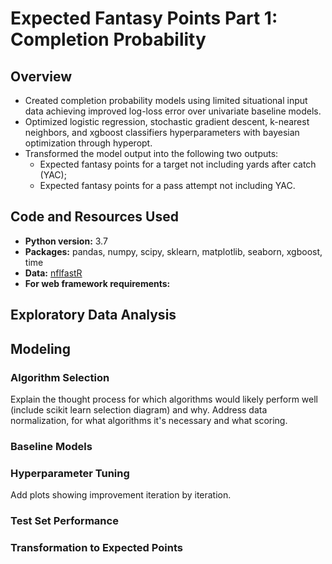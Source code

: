 # Expected Fantasy Points Part 1: Completion Probability

## Overview
* Created completion probability models using limited situational input data achieving improved log-loss error over univariate baseline models.
* Optimized logistic regression, stochastic gradient descent, k-nearest neighbors, and xgboost classifiers hyperparameters with bayesian optimization through hyperopt.
* Transformed the model output into the following two outputs:
    * Expected fantasy points for a target not including yards after catch (YAC);
    * Expected fantasy points for a pass attempt not including YAC.
    
## Code and Resources Used
* **Python version:** 3.7
* **Packages:** pandas, numpy, scipy, sklearn, matplotlib, seaborn, xgboost, time
* **Data:** [nflfastR](https://github.com/guga31bb/nflfastR-data)
* **For web framework requirements:**

## Exploratory Data Analysis

## Modeling

### Algorithm Selection

Explain the thought process for which algorithms would likely perform well (include scikit learn selection diagram) and why. Address data normalization, for what algorithms it's necessary and what scoring.

### Baseline Models

### Hyperparameter Tuning

Add plots showing improvement iteration by iteration.

### Test Set Performance

### Transformation to Expected Points
